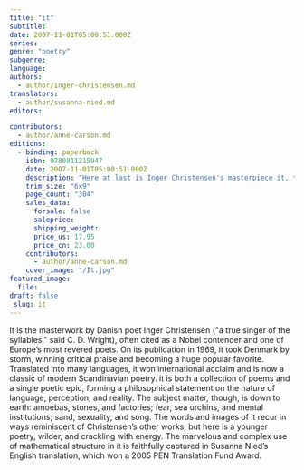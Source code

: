 ```yaml
---
title: "it"
subtitle:
date: 2007-11-01T05:00:51.000Z
series:
genre: "poetry"
subgenre:
language:
authors:
  - author/inger-christensen.md
translators:
  - author/susanna-nied.md
editors:

contributors:
  - author/anne-carson.md
editions:
  - binding: paperback
    isbn: 9780811215947
    date: 2007-11-01T05:00:51.000Z
    description: "Here at last is Inger Christensen's masterpiece it, translated brilliantly by Susanna Nied, and with an illuminating introduction by Anne Carson. "
    trim_size: "6x9"
    page_count: "304"
    sales_data:
      forsale: false
      saleprice:
      shipping_weight:
      price_us: 17.95
      price_cn: 23.00
    contributors:
      - author/anne-carson.md
    cover_image: "/It.jpg"
featured_image:
  file:
draft: false
_slug: it
---
```


It is the masterwork by Danish poet Inger Christensen ("a true singer of the syllables," said C. D. Wright), often cited as a Nobel contender and one of Europe’s most revered poets. On its publication in 1969, it took Denmark by storm, winning critical praise and becoming a huge popular favorite. Translated into many languages, it won international acclaim and is now a classic of modern Scandinavian poetry. it is both a collection of poems and a single poetic epic, forming a philosophical statement on the nature of language, perception, and reality. The subject matter, though, is down to earth: amoebas, stones, and factories; fear, sea urchins, and mental institutions; sand, sexuality, and song. The words and images of it recur in ways reminiscent of Christensen’s other works, but here is a younger poetry, wilder, and crackling with energy. The marvelous and complex use of mathematical structure in it is faithfully captured in Susanna Nied’s English translation, which won a 2005 PEN Translation Fund Award.

